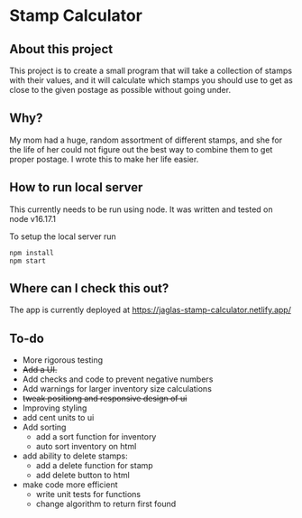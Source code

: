 # Stamp Calculator

## About this project
This project is to create a small program that will take a collection of stamps with their values, and it will calculate which stamps you should use to get as close to the given postage as possible without going under.

## Why?
My mom had a huge, random assortment of different stamps, and she for the life of her could not figure out the best way to combine them to get proper postage. I wrote this to make her life easier.

## How to run local server
This currently needs to be run using node. It was written and tested on node v16.17.1

To setup the local server run 
```
npm install
npm start
```

## Where can I check this out?
The app is currently deployed at https://jaglas-stamp-calculator.netlify.app/

## To-do
- More rigorous testing
- ~~Add a UI.~~
- Add checks and code to prevent negative numbers
- Add warnings for larger inventory size calculations
- ~~tweak positiong and responsive design of ui~~
- Improving styling
- add cent units to ui
- Add sorting
  - add a sort function for inventory
  - auto sort inventory on html
- add ability to delete stamps:
  - add a delete function for stamp
  - add delete button to html
- make code more efficient
  - write unit tests for functions
  - change algorithm to return first found